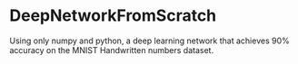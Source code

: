 # DeepNetworkFromScratch
 Using only numpy and python, a deep learning network that achieves 90% accuracy on the MNIST Handwritten numbers dataset.
